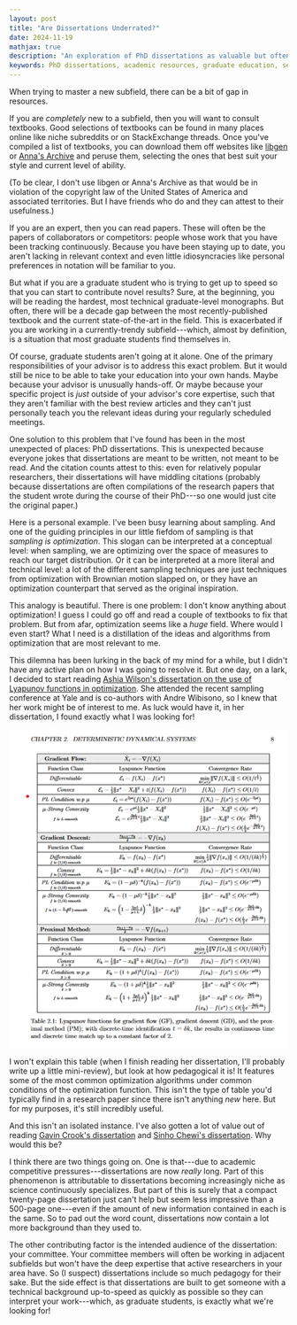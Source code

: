 ```yaml
---
layout: post
title: "Are Dissertations Underrated?"
date: 2024-11-19
mathjax: true
description: "An exploration of PhD dissertations as valuable but often overlooked learning resources for graduate students bridging the gap between textbooks and current research papers."
keywords: PhD dissertations, academic resources, graduate education, self-learning, sampling theory, optimization, pedagogical materials, academic writing
---
```


When trying to master a new subfield, there can be a bit of gap in resources.

If you are *completely* new to a subfield, then you will want to consult textbooks. Good selections of textbooks can be found in many places online like niche subreddits or on StackExchange threads. Once you've compiled a list of textbooks, you can download them off websites like [libgen](https://libgen.is/) or [Anna's Archive](https://annas-archive.org/) and peruse them, selecting the ones that best suit your style and current level of ability.

(To be clear, I don't use libgen or Anna's Archive as that would be in violation of the copyright law of the United States of America and associated territories. But I have friends who do and they can attest to their usefulness.)

If you are an expert, then you can read papers. These will often be the papers of collaborators or competitors: people whose work that you have been tracking continuously. Because you have been staying up to date, you aren't lacking in relevant context and even little idiosyncracies like personal preferences in notation will be familiar to you.

But what if you are a graduate student who is trying to get up to speed so that you can start to contribute novel results? Sure, at the beginning, you will be reading the hardest, most technical graduate-level monographs. But often, there will be a decade gap between the most recently-published textbook and the current state-of-the-art in the field. This is exacerbated if you are working in a currently-trendy subfield---which, almost by definition, is a situation that most graduate students find themselves in.

Of course, graduate students aren't going at it alone. One of the primary responsibilities of your advisor is to address this exact problem. But it would still be nice to be able to take your education into your own hands. Maybe because your advisor is unusually hands-off. Or maybe because your specific project is *just* outside of your advisor's core expertise, such that they aren't familiar with the best review articles and they can't just personally teach you the relevant ideas during your regularly scheduled meetings.

One solution to this problem that I've found has been in the most unexpected of places: PhD dissertations. This is unexpected because everyone jokes that dissertations are meant to be written, not meant to be read. And the citation counts attest to this: even for relatively popular researchers, their dissertations will have middling citations (probably because dissertations are often compilations of the research papers that the student wrote during the course of their PhD---so one would just cite the original paper.)

Here is a personal example. I've been busy learning about sampling. And one of the guiding principles in our little fiefdom of sampling is that *sampling is optimization*. This slogan can be interpreted at a conceptual level: when sampling, we are optimizing over the space of measures to reach our target distribution. Or it can be interpreted at a more literal and technical level: a lot of the different sampling techniques are just techniques from optimization with Brownian motion slapped on, or they have an optimization counterpart that served as the original inspiration.

This analogy is beautiful. There is one problem: I don't know anything about optimization! I guess I could go off and read a couple of textbooks to fix that problem. But from afar, optimization seems like a *huge* field. Where would I even start? What I need is a distillation of the ideas and algorithms from optimization that are most relevant to me.

This dilemna has been lurking in the back of my mind for a while, but I didn't have any active plan on how I was going to resolve it. But one day, on a lark, I decided to start reading [Ashia Wilson's dissertation on the use of Lyapunov functions in optimization](https://escholarship.org/content/qt1116c975/qt1116c975_noSplash_46300ab4fc767adf2a323120f892f0c0.pdf). She attended the recent sampling conference at Yale and is co-authors with Andre Wibisono, so I knew that her work might be of interest to me. As luck would have it, in her dissertation, I found exactly what I was looking for!

![Table from Ashia Wilson's dissertation](/assets/dissertations-underrated/table-ashia-wilson.png)

I won't explain this table (when I finish reading her dissertation, I'll probably write up a little mini-review), but look at how pedagogical it is! It features some of the most common optimization algorithms under common conditions of the optimization function. This isn't the type of table you'd typically find in a research paper since there isn't anything *new* here. But for my purposes, it's still incredibly useful.

And this isn't an isolated instance. I've also gotten a lot of value out of reading [Gavin Crook's dissertation](https://www.proquest.com/docview/304497409?pq-origsite=gscholar&fromopenview=true&sourcetype=Dissertations%20&%20Theses) and [Sinho Chewi's dissertation](https://dspace.mit.edu/bitstream/handle/1721.1/151333/chewi-schewi-phd-math-2023-thesis-pdf.pdf?sequence=1&isAllowed=y). Why would this be?

I think there are two things going on. One is that---due to academic competitive pressures---dissertations are now *really* long. Part of this phenomenon is attributable to dissertations becoming increasingly niche as science continuously specializes. But part of this is surely that a compact twenty-page dissertation just can't help but seem less impressive than a 500-page one---even if the amount of new information contained in each is the same. So to pad out the word count, dissertations now contain a lot more background than they used to.

The other contributing factor is the intended audience of the dissertation: your committee. Your committee members will often be working in adjacent subfields but won't have the deep expertise that active researchers in your area have. So (I suspect) dissertations include so much pedagogy for their sake. But the side effect is that dissertations are built to get someone with a technical background up-to-speed as quickly as possible so they can interpret your work---which, as graduate students, is exactly what we're looking for!